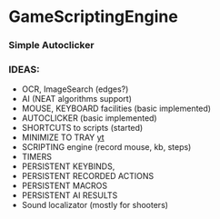# GameScriptingEngine

### Simple Autoclicker



 ### IDEAS:
- OCR, ImageSearch (edges?) 
- AI (NEAT algorithms support)
- MOUSE, KEYBOARD facilities (basic implemented)
- AUTOCLICKER (basic implemented)
- SHORTCUTS to scripts (started)
- MINIMIZE TO TRAY [yt](https://www.youtube.com/watch?v=WfJ1bA44-a8)
- SCRIPTING engine (record mouse, kb, steps)
- TIMERS
- PERSISTENT KEYBINDS,
- PERSISTENT RECORDED ACTIONS
- PERSISTENT MACROS
- PERSISTENT AI RESULTS
- Sound localizator (mostly for shooters)